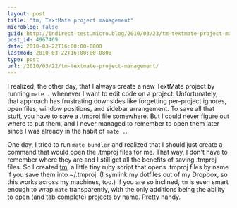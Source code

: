 ```yaml
---
layout: post
title: "tm, TextMate project management"
microblog: false
guid: http://indirect-test.micro.blog/2010/03/23/tm-textmate-project-management/
post_id: 4967469
date: 2010-03-22T16:00:00-0800
lastmod: 2010-03-22T16:00:00-0800
type: post
url: /2010/03/22/tm-textmate-project-management/
---
```

I realized, the other day, that I always create a new TextMate project by running `mate .` whenever I want to edit code on a project. Unfortunately, that approach has frustrating downsides like forgetting per-project ignores, open files, window positions, and sidebar arrangement. To save all that stuff, you have to save a .tmproj file somewhere. But I could never figure out where to put them, and I never managed to remember to open them later since I was already in the habit of `mate .`.

One day, I tried to run `mate bundler` and realized that I should just create a command that would open the .tmproj files for me. That way, I don't have to remember where they are and I still get all the benefits of saving .tmproj files. So I created [tm](http://github.com/indirect/tm), a little tiny ruby script that opens .tmproj files by name if you save them into ~/.tmproj. (I symlink my dotfiles out of my Dropbox, so this works across my machines, too.) If you are so inclined, `tm` is even smart enough to wrap `mate` transparently, with the only additions being the ability to open (and tab complete) projects by name. Pretty handy.

